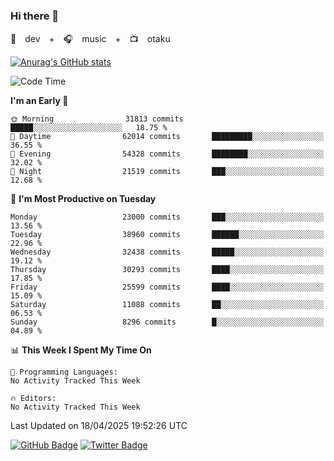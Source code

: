 ### Hi there 👋

🚀　dev　+　🎧　music　+　📺　otaku


[![Anurag's GitHub stats](https://github-readme-stats.vercel.app/api?username=koheitasaka&count_private=true&show_icons=true&theme=monokai)](https://github.com/koheitasaka/github-readme-stats)

<!--START_SECTION:waka-->
![Code Time](http://img.shields.io/badge/Code%20Time-1%2C161%20hrs%2023%20mins-blue)

**I'm an Early 🐤** 

```text
🌞 Morning                31813 commits       █████░░░░░░░░░░░░░░░░░░░░   18.75 % 
🌆 Daytime                62014 commits       █████████░░░░░░░░░░░░░░░░   36.55 % 
🌃 Evening                54328 commits       ████████░░░░░░░░░░░░░░░░░   32.02 % 
🌙 Night                  21519 commits       ███░░░░░░░░░░░░░░░░░░░░░░   12.68 % 
```
📅 **I'm Most Productive on Tuesday** 

```text
Monday                   23000 commits       ███░░░░░░░░░░░░░░░░░░░░░░   13.56 % 
Tuesday                  38960 commits       ██████░░░░░░░░░░░░░░░░░░░   22.96 % 
Wednesday                32438 commits       █████░░░░░░░░░░░░░░░░░░░░   19.12 % 
Thursday                 30293 commits       ████░░░░░░░░░░░░░░░░░░░░░   17.85 % 
Friday                   25599 commits       ████░░░░░░░░░░░░░░░░░░░░░   15.09 % 
Saturday                 11088 commits       ██░░░░░░░░░░░░░░░░░░░░░░░   06.53 % 
Sunday                   8296 commits        █░░░░░░░░░░░░░░░░░░░░░░░░   04.89 % 
```


📊 **This Week I Spent My Time On** 

```text
💬 Programming Languages: 
No Activity Tracked This Week

🔥 Editors: 
No Activity Tracked This Week
```


 Last Updated on 18/04/2025 19:52:26 UTC
<!--END_SECTION:waka-->

[![GitHub Badge](https://img.shields.io/badge/GitHub-100000?style=for-the-badge&logo=github&logoColor=white)](https://github.com/koheitasaka)
[![Twitter Badge](https://img.shields.io/badge/Twitter-1DA1F2?style=for-the-badge&logo=twitter&logoColor=white)](https://twitter.com/sleep_asleep_)
